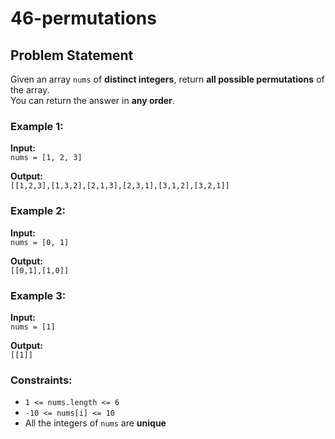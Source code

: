 # 46-permutations

## Problem Statement

Given an array `nums` of **distinct integers**, return **all possible permutations** of the array.  
You can return the answer in **any order**.

### Example 1:

**Input:**  
`nums = [1, 2, 3]`

**Output:**  
`[[1,2,3],[1,3,2],[2,1,3],[2,3,1],[3,1,2],[3,2,1]]`

### Example 2:

**Input:**  
`nums = [0, 1]`

**Output:**  
`[[0,1],[1,0]]`

### Example 3:

**Input:**  
`nums = [1]`

**Output:**  
`[[1]]`

### Constraints:

- `1 <= nums.length <= 6`
- `-10 <= nums[i] <= 10`
- All the integers of `nums` are **unique**
